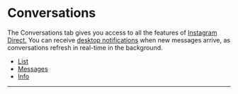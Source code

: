 # Conversations

The Conversations tab gives you access to all the features of [Instagram Direct.](https://help.instagram.com/400205900081854) You can receive [desktop notifications](/preferences/notifications.md) when new messages arrive, as conversations refresh in real-time in the background.

- [List](/views/conversations/list.md)
- [Messages](/views/conversations/messages.md)
- [Info](/views/conversations/info.md)

<hr />